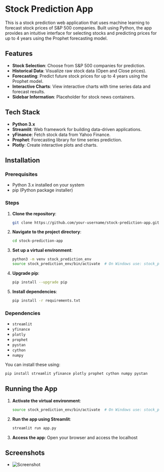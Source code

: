 # Stock Prediction App

This is a stock prediction web application that uses machine learning to forecast stock prices of S&P 500 companies. Built using Python, the app provides an intuitive interface for selecting stocks and predicting prices for up to 4 years using the Prophet forecasting model.

## Features
- **Stock Selection**: Choose from S&P 500 companies for prediction.
- **Historical Data**: Visualize raw stock data (Open and Close prices).
- **Forecasting**: Predict future stock prices for up to 4 years using the Prophet model.
- **Interactive Charts**: View interactive charts with time series data and forecast results.
- **Sidebar Information**: Placeholder for stock news containers.

## Tech Stack
- **Python 3.x**
- **Streamlit**: Web framework for building data-driven applications.
- **yFinance**: Fetch stock data from Yahoo Finance.
- **Prophet**: Forecasting library for time series prediction.
- **Plotly**: Create interactive plots and charts.

## Installation

### Prerequisites
- Python 3.x installed on your system
- pip (Python package installer)

### Steps

1. **Clone the repository**:
    ```bash
    git clone https://github.com/your-username/stock-prediction-app.git
    ```

2. **Navigate to the project directory**:
    ```bash
    cd stock-prediction-app
    ```

3. **Set up a virtual environment**:
    ```bash
    python3 -m venv stock_prediction_env
    source stock_prediction_env/bin/activate  # On Windows use: stock_prediction_env\Scripts\activate
    ```

4. **Upgrade pip**:
    ```bash
    pip install --upgrade pip
    ```

5. **Install dependencies**:
    ```bash
    pip install -r requirements.txt
    ```

### Dependencies
- `streamlit`
- `yfinance`
- `plotly`
- `prophet`
- `pystan`
- `cython`
- `numpy`

You can install these using:
```bash
pip install streamlit yfinance plotly prophet cython numpy pystan
```

## Running the App

1. **Activate the virtual environment**:
    ```bash
    source stock_prediction_env/bin/activate  # On Windows use: stock_prediction_env\Scripts\activate
    ```

2. **Run the app using Streamlit**:
    ```bash
    streamlit run app.py
    ```

3. **Access the app**: 
   Open your browser and access the localhost 

## Screenshots
- ![Screenshot]()
